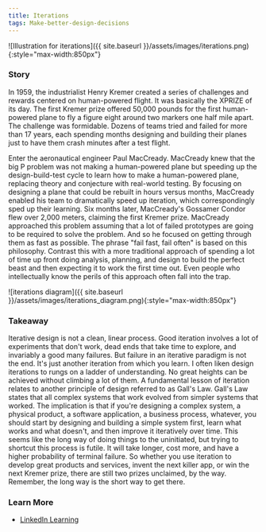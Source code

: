 ```yaml
---
title: Iterations
tags: Make-better-design-decisions
---
```


![Illustration for iterations]({{ site.baseurl }}/assets/images/iterations.png){:style="max-width:850px"}

<p style="display: none">Repeating a set of design, development, and test operations, with each repetition building on the last, until the desired result is achieved.</p>

<!--more-->

### Story

In 1959, the industrialist Henry Kremer created a series of challenges and rewards centered on human-powered flight. It was basically the XPRIZE of its day. The first Kremer prize offered 50,000 pounds for the first human-powered plane to fly a figure eight around two markers one half mile apart. The challenge was formidable. Dozens of teams tried and failed for more than 17 years, each spending months designing and building their planes just to have them crash minutes after a test flight.

Enter the aeronautical engineer Paul MacCready. MacCready knew that the big P problem was not making a human-powered plane but speeding up the design-build-test cycle to learn how to make a human-powered plane, replacing theory and conjecture with real-world testing. By focusing on designing a plane that could be rebuilt in hours versus months, MacCready enabled his team to dramatically speed up iteration, which correspondingly sped up their learning. Six months later, MacCready's Gossamer Condor flew over 2,000 meters, claiming the first Kremer prize. MacCready approached this problem assuming that a lot of failed prototypes are going to be required to solve the problem. And so he focused on getting through them as fast as possible. The phrase "fail fast, fail often" is based on this philosophy. Contrast this with a more traditional approach of spending a lot of time up front doing analysis, planning, and design to build the perfect beast and then expecting it to work the first time out. Even people who intellectually know the perils of this approach often fall into the trap.

![iterations diagram]({{ site.baseurl }}/assets/images/iterations_diagram.png){:style="max-width:850px"}

### Takeaway

Iterative design is not a clean, linear process. Good iteration involves a lot of experiments that don't work, dead ends that take time to explore, and invariably a good many failures. But failure in an iterative paradigm is not the end. It's just another iteration from which you learn. I often liken design iterations to rungs on a ladder of understanding. No great heights can be achieved without climbing a lot of them. A fundamental lesson of iteration relates to another principle of design referred to as Gall's Law. Gall's Law states that all complex systems that work evolved from simpler systems that worked. The implication is that if you're designing a complex system, a physical product, a software application, a business process, whatever, you should start by designing and building a simple system first, learn what works and what doesn't, and then improve it iteratively over time. This seems like the long way of doing things to the uninitiated, but trying to shortcut this process is futile. It will take longer, cost more, and have a higher probability of terminal failure. So whether you use iteration to develop great products and services, invent the next killer app, or win the next Kremer prize, there are still two prizes unclaimed, by the way. Remember, the long way is the short way to get there.

### Learn More

* [LinkedIn Learning](https://www.linkedin.com/learning/universal-principles-of-design/iteration)
